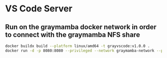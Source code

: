 # VS Code Server

## Run on the graymamba docker network in order to connect with the graymamba NFS share

```bash
docker buildx build --platform linux/amd64 -t grayvscode:v1.0.0 .
docker run -d -p 8080:8080 --privileged --network graymamba-network --platform linux/amd64 grayvscode:v1.0.0
```